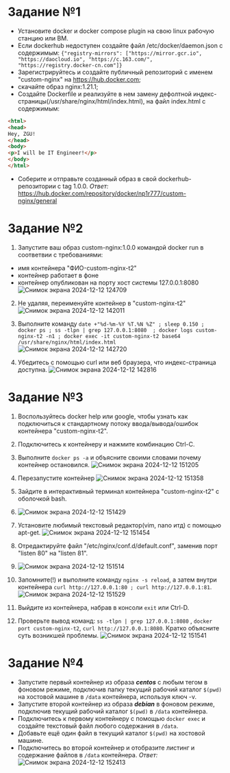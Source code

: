 # Задание №1
- Установите docker и docker compose plugin на свою linux рабочую станцию или ВМ.
- Если dockerhub недоступен создайте файл /etc/docker/daemon.json с содержимым: ```{"registry-mirrors": ["https://mirror.gcr.io", "https://daocloud.io", "https://c.163.com/", "https://registry.docker-cn.com"]}```
- Зарегистрируйтесь и создайте публичный репозиторий  с именем "custom-nginx" на https://hub.docker.com;
- скачайте образ nginx:1.21.1;
- Создайте Dockerfile и реализуйте в нем замену дефолтной индекс-страницы(/usr/share/nginx/html/index.html), на файл index.html с содержимым:
```html
<html>
<head>
Hey, ZGU!
</head>
<body>
<p>I will be IT Engineer!</p>
</body>
</html>
```
- Соберите и отправьте созданный образ в свой dockerhub-репозитории c tag 1.0.0.
_Ответ:_ https://hub.docker.com/repository/docker/np1r777/custom-nginx/general


# Задание №2
1. Запустите ваш образ custom-nginx:1.0.0 командой docker run в соответвии с требованиями:
- имя контейнера "ФИО-custom-nginx-t2"
- контейнер работает в фоне
- контейнер опубликован на порту хост системы 127.0.0.1:8080
![Снимок экрана 2024-12-12 124709](https://github.com/user-attachments/assets/67972ac5-ff95-4ec9-909c-bf746199232c)

2. Не удаляя, переименуйте контейнер в "custom-nginx-t2"
![Снимок экрана 2024-12-12 142011](https://github.com/user-attachments/assets/b106d440-d93a-4cbb-bab6-3b30b06d58cc)

3. Выполните команду ```date +"%d-%m-%Y %T.%N %Z" ; sleep 0.150 ; docker ps ; ss -tlpn | grep 127.0.0.1:8080  ; docker logs custom-nginx-t2 -n1 ; docker exec -it custom-nginx-t2 base64 /usr/share/nginx/html/index.html```
![Снимок экрана 2024-12-12 142720](https://github.com/user-attachments/assets/d49548e7-d65a-47c7-bc5d-49152ab38aef)

4. Убедитесь с помощью curl или веб браузера, что индекс-страница доступна.
![Снимок экрана 2024-12-12 142816](https://github.com/user-attachments/assets/28827f9d-a42a-4fa4-88cb-361335151779)


# Задание №3
1. Воспользуйтесь docker help или google, чтобы узнать как подключиться к стандартному потоку ввода/вывода/ошибок контейнера "custom-nginx-t2".
2. Подключитесь к контейнеру и нажмите комбинацию Ctrl-C.
3. Выполните ```docker ps -a``` и объясните своими словами почему контейнер остановился.
![Снимок экрана 2024-12-12 151205](https://github.com/user-attachments/assets/dca182c1-6f74-4eac-8c76-4fb80c93df72)

4. Перезапустите контейнер
![Снимок экрана 2024-12-12 151358](https://github.com/user-attachments/assets/6b8d4b68-2f3d-4039-bfa2-a9c686336fc2)

5. Зайдите в интерактивный терминал контейнера "custom-nginx-t2" с оболочкой bash.
6. ![Снимок экрана 2024-12-12 151429](https://github.com/user-attachments/assets/af763de1-a01d-45dc-8fb2-7379a5d08419)
7. Установите любимый текстовый редактор(vim, nano итд) с помощью apt-get.
![Снимок экрана 2024-12-12 151454](https://github.com/user-attachments/assets/8e8d9fb8-c08a-4b48-875a-5d5db6b1f86b)
9. Отредактируйте файл "/etc/nginx/conf.d/default.conf", заменив порт "listen 80" на "listen 81".
10. ![Снимок экрана 2024-12-12 151514](https://github.com/user-attachments/assets/d68dda67-2956-475c-9d66-808f5b2dee23)
11. Запомните(!) и выполните команду ```nginx -s reload```, а затем внутри контейнера ```curl http://127.0.0.1:80 ; curl http://127.0.0.1:81```.
![Снимок экрана 2024-12-12 151529](https://github.com/user-attachments/assets/6bd5d82d-af20-48e1-8c51-97d9bec0ae22)

9. Выйдите из контейнера, набрав в консоли  ```exit``` или Ctrl-D.
10. Проверьте вывод команд: ```ss -tlpn | grep 127.0.0.1:8080``` , ```docker port custom-nginx-t2```, ```curl http://127.0.0.1:8080```. Кратко объясните суть возникшей проблемы.
![Снимок экрана 2024-12-12 151541](https://github.com/user-attachments/assets/63979e86-a97a-48c6-bfaa-5f32fcbe3219)


# Задание №4
- Запустите первый контейнер из образа ***centos*** c любым тегом в фоновом режиме, подключив папку  текущий рабочий каталог ```$(pwd)``` на хостовой машине в ```/data``` контейнера, используя ключ -v.
- Запустите второй контейнер из образа ***debian*** в фоновом режиме, подключив текущий рабочий каталог ```$(pwd)``` в ```/data``` контейнера. 
- Подключитесь к первому контейнеру с помощью ```docker exec``` и создайте текстовый файл любого содержания в ```/data```.
- Добавьте ещё один файл в текущий каталог ```$(pwd)``` на хостовой машине.
- Подключитесь во второй контейнер и отобразите листинг и содержание файлов в ```/data``` контейнера.
_Ответ:_ ![Снимок экрана 2024-12-12 152413](https://github.com/user-attachments/assets/fbad1913-f2e6-49e1-9105-75beed8f5744)

